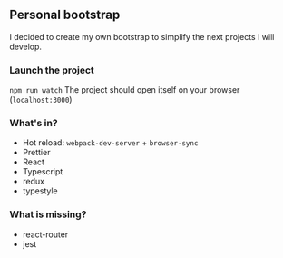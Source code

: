 ## Personal bootstrap

I decided to create my own bootstrap to simplify the next projects I will develop.

### Launch the project
`npm run watch`
The project should open itself on your browser (`localhost:3000`)

### What's in?
* Hot reload:
`webpack-dev-server` + `browser-sync`
* Prettier
* React
* Typescript
* redux
* typestyle

### What is missing?
* react-router
* jest




